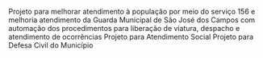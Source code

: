 Projeto para melhorar atendimento à população por meio do serviço 156 e melhoria atendimento da Guarda Municipal de São José dos Campos com automação dos procedimentos para liberação de viatura, despacho e atendimento de ocorrências
Projeto para Atendimento Social 
Projeto para Defesa Civil do Município
